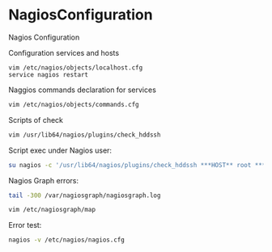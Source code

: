 # NagiosConfiguration
Nagios Configuration

Configuration services and hosts
```ssh
vim /etc/nagios/objects/localhost.cfg
service nagios restart
```
Naggios commands declaration for services
```sh
vim /etc/nagios/objects/commands.cfg
```
Scripts of check
```sh
vim /usr/lib64/nagios/plugins/check_hddssh
```
Script exec under Nagios user:
```sh
su nagios -c '/usr/lib64/nagios/plugins/check_hddssh ***HOST** root ***PASS*** 22'
```
Nagios Graph errors:
```sh
tail -300 /var/nagiosgraph/nagiosgraph.log

vim /etc/nagiosgraph/map
```
Error test:
```sh
nagios -v /etc/nagios/nagios.cfg
```
